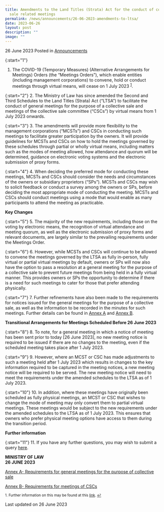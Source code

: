 ```yaml
---
title: Amendments to the Land Titles (Strata) Act for the conduct of collective
  sale related meetings
permalink: /news/announcements/26-06-2023-amendments-to-ltsa/
date: 2023-06-26
layout: post
description: ""
image: ""
---
```

26 June 2023 Posted in [Announcements](/news/announcements)

{:start="1"}
1. The COVID-19 (Temporary Measures) (Alternative Arrangements for Meetings) Orders (the “Meetings Orders”), which enable entities (including management corporations) to convene, hold or conduct meetings through virtual means, will cease on 1 July 2023 <sup><a href="#fn1" id="ref1">1</a></sup>.

{:start="2"} 
2. The Ministry of Law has since amended the Second and Third Schedules to the Land Titles (Strata) Act (“LTSA”) to facilitate the conduct of general meetings for the purpose of a collective sale and meetings of the collective sale committee (“CSCs”) by virtual means from 1 July 2023 onwards.


{:start="3"} 
3. The amendments will provide more flexibility to the management corporations (“MCSTs”) and CSCs in conducting such meetings to facilitate greater participation by the owners. It will provide guidelines for MCSTs and CSCs on how to hold the meetings governed by these schedules through partial or wholly virtual means, including matters such as the modes of meeting allowed, how attendance and quorum will be determined, guidance on electronic voting systems and the electronic submission of proxy forms.

{:start="4"} 
4. When deciding the preferred mode for conducting these meetings, MCSTs and CSCs should consider the needs and circumstances of the owners or subsidiary proprietors (“SPs”). MCSTs and CSCs may wish to solicit feedback or conduct a survey among the owners or SPs, before deciding the most appropriate mode of conducting the meeting. MCSTs and CSCs should conduct meetings using a mode that would enable as many participants to attend the meeting as practicable.

<b>Key Changes</b>

{:start="5"}
5. The majority of the new requirements, including those on the voting by electronic means, the recognition of virtual attendance and meeting quorum, as well as the electronic submission of proxy forms and relevant documents, are largely similar to the prevailing requirements under the Meetings Order.

{:start="6"}
6. However, while MCSTs and CSCs will continue to be allowed to convene the meetings governed by the LTSA as fully in-person, fully virtual or partial virtual meetings by default, owners or SPs will now also have the option to pass a resolution at a general meeting for the purpose of a collective sale to prevent future meetings from being held in a fully virtual manner. This provides owners or SPs the opportunity to determine if there is a need for such meetings to cater for those that prefer attending physically.

{:start="7"}
7. Further refinements have also been made to the requirements for notices issued for the general meetings for the purpose of a collective sale, as well as the information to be recorded in the minutes for such meetings. Further details can be found in <u>Annex A</u> and <u>Annex B</u>.

<b>Transitional Arrangements for Meetings Scheduled Before 26 June 2023 </b>

{:start="8"}
8. To note, for a general meeting in which a notice of meeting has been sent prior to today \[26 June 2023\], no new meeting notice is required to be issued if there are no changes to the meeting, even if the scheduled meeting takes place after 1 July 2023.

{:start="9"}
9. However, where an MCST or CSC has made adjustments to such a meeting held after 1 July 2023 which results in changes to the key information required to be captured in the meeting notices, a new meeting notice will be required to be served. The new meeting notice will need to meet the requirements under the amended schedules to the LTSA as of 1 July 2023.

{:start="10"}
10. In addition, where these meetings have originally been scheduled as fully physical meetings, an MCST or CSC that wishes to change the mode of meeting may only convert them to partial virtual meetings. These meetings would be subject to the new requirements under the amended schedules to the LTSA as of 1 July 2023. This ensures that owners who prefer physical meeting options have access to them during the transition period.

<b>Further information</b>

{:start="11"}
11. If you have any further questions, you may wish to submit a query [here](https://go.gov.sg/contactminlaw).


**MINISTRY OF LAW**
<br>**26 JUNE 2023**


[Annex A- Requirements for general meetings for the purpose of collective sale](/files/annex%20a-%20requirements%20for%20general%20meetings%20for%20the%20purpose%20of%20collective%20sale.pdf)

[Annex B- Requirements for meetings of CSCs](/files/annex%20b-%20requirements%20for%20meetings%20of%20cscs.pdf)
<p><sup id="fn1">1. Further information on this may be found at this <a href="https://www.mlaw.gov.sg/news/press-releases/cessation-alternative-arrangements-for-meetings-1jul2023">link</a>. <a href="#ref1" title="Jump back to footnote 1 in the text.">↩</a></sup></p>

<p class="right-side-updated">Last updated on 26 June 2023</p>